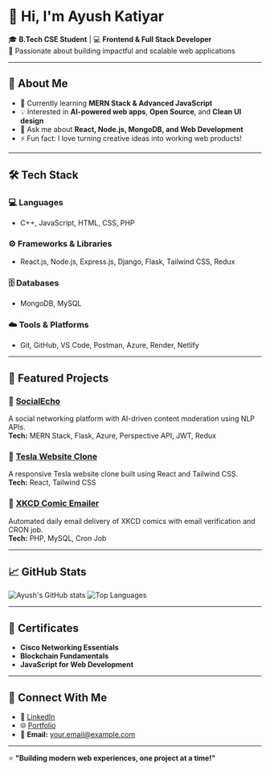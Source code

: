 # 👋 Hi, I'm Ayush Katiyar

🎓 **B.Tech CSE Student** | 💻 **Frontend & Full Stack Developer**  
🚀 Passionate about building impactful and scalable web applications  

---

## 🌟 About Me
- 🎯 Currently learning **MERN Stack & Advanced JavaScript**
- 💡 Interested in **AI-powered web apps**, **Open Source**, and **Clean UI design**
- 💬 Ask me about **React, Node.js, MongoDB, and Web Development**
- ⚡ Fun fact: I love turning creative ideas into working web products!

---

## 🛠️ Tech Stack

### 💻 Languages
- C++, JavaScript, HTML, CSS, PHP

### ⚙️ Frameworks & Libraries
- React.js, Node.js, Express.js, Django, Flask, Tailwind CSS, Redux

### 🗄️ Databases
- MongoDB, MySQL

### ☁️ Tools & Platforms
- Git, GitHub, VS Code, Postman, Azure, Render, Netlify

---

## 📂 Featured Projects

### 🔹 [SocialEcho](https://github.com/yourusername/SocialEcho)
A social networking platform with AI-driven content moderation using NLP APIs.  
**Tech:** MERN Stack, Flask, Azure, Perspective API, JWT, Redux

### 🔹 [Tesla Website Clone](https://github.com/yourusername/Tesla-website)
A responsive Tesla website clone built using React and Tailwind CSS.  
**Tech:** React, Tailwind CSS

### 🔹 [XKCD Comic Emailer](https://github.com/yourusername/xkcd-emailer)
Automated daily email delivery of XKCD comics with email verification and CRON job.  
**Tech:** PHP, MySQL, Cron Job

---

## 📈 GitHub Stats
![Ayush's GitHub stats](https://github-readme-stats.vercel.app/api?username=yourusername&show_icons=true&theme=radical)
![Top Languages](https://github-readme-stats.vercel.app/api/top-langs/?username=yourusername&layout=compact&theme=radical)

---

## 🏅 Certificates
- **Cisco Networking Essentials**  
- **Blockchain Fundamentals**  
- **JavaScript for Web Development**

---

## 🤝 Connect With Me
- 💼 [LinkedIn](https://www.linkedin.com/in/your-linkedin-id)
- 🌐 [Portfolio](https://your-portfolio-link.com)
- 📧 **Email:** your.email@example.com

---

⭐ **"Building modern web experiences, one project at a time!"**
